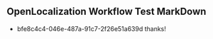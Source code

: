 ## OpenLocalization Workflow Test MarkDown
* bfe8c4c4-046e-487a-91c7-2f26e51a639d thanks!

<!--HONumber=Aug16_HO2-->


